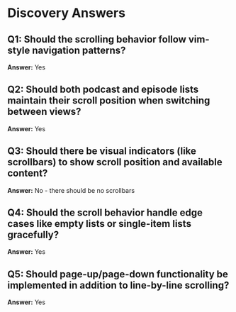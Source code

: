 # Discovery Answers

## Q1: Should the scrolling behavior follow vim-style navigation patterns?
**Answer:** Yes

## Q2: Should both podcast and episode lists maintain their scroll position when switching between views?
**Answer:** Yes

## Q3: Should there be visual indicators (like scrollbars) to show scroll position and available content?
**Answer:** No - there should be no scrollbars

## Q4: Should the scroll behavior handle edge cases like empty lists or single-item lists gracefully?
**Answer:** Yes

## Q5: Should page-up/page-down functionality be implemented in addition to line-by-line scrolling?
**Answer:** Yes
